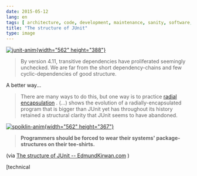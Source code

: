 ```yaml
---
date: 2015-05-12
lang: en
tags: [ architecture, code, development, maintenance, sanity, software, structure, technical debt ]
title: "The structure of JUnit"
type: image
---
```


[![junit-anim](/wp-content/uploads/2015/05/junit-anim.gif){width="562"
height="388"}](/wp-content/uploads/2015/05/junit-anim.gif)

> By version 4.11, transitive dependencies have proliferated seemingly
> unchecked. We are far from the short dependency-chains and few
> cyclic-dependencies of good structure.

A better way...

> There are many ways to do this, but one way is to practice [radial
> encapsulation](http://edmundkirwan.com/general/radial2.html) .
> (...) shows the evolution of a radially-encapsulated program that is
> bigger than JUnit yet has throughout its history retained a structural
> clarity that JUnit seems to have abandoned.

[![spoiklin-anim](/wp-content/uploads/2015/05/spoiklin-anim.gif){width="562"
height="367"}](/wp-content/uploads/2015/05/spoiklin-anim.gif)

> **Programmers should be forced to wear their systems'
> package-structures on their tee-shirts.**

(via [The structure of JUnit --
EdmundKirwan.com](http://edmundkirwan.com/general/junit.html) )

[technical
